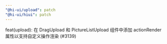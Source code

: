 ```yaml
---
"@hi-ui/upload": patch
"@hi-ui/hiui": patch
---
```


feat(upload): 在 DragUpload 和 PictureListUpload 组件中添加 actionRender 属性以支持自定义操作渲染 (#3139)

